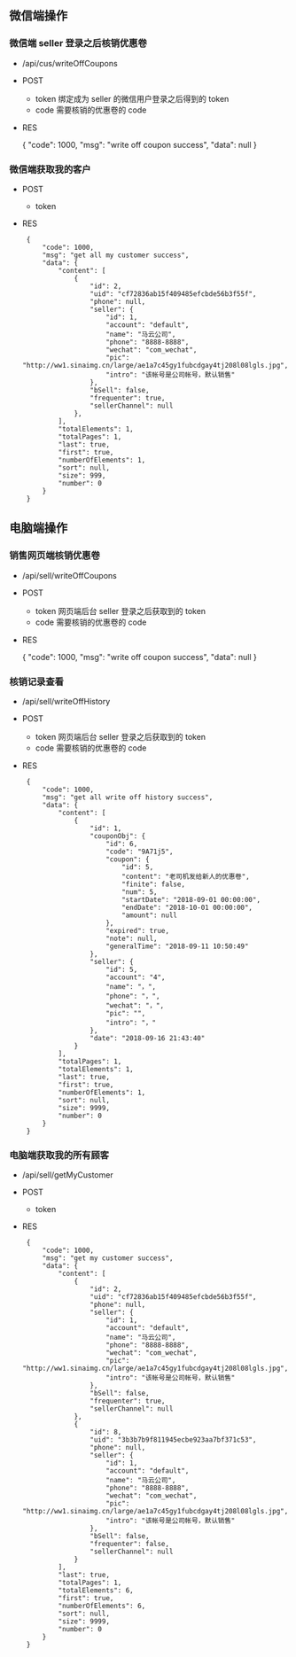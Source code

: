 ## 微信端操作
### 微信端 seller 登录之后核销优惠卷
 - /api/cus/writeOffCoupons
 - POST
    - token 绑定成为 seller 的微信用户登录之后得到的 token
    - code  需要核销的优惠卷的 code
 - RES
 
    {
        "code": 1000,
        "msg": "write off coupon success",
        "data": null
    }
    

### 微信端获取我的客户
 - POST
    - token
 
 - RES
        
        {
            "code": 1000,
            "msg": "get all my customer success",
            "data": {
                "content": [
                    {
                        "id": 2,
                        "uid": "cf72836ab15f409485efcbde56b3f55f",
                        "phone": null,
                        "seller": {
                            "id": 1,
                            "account": "default",
                            "name": "马云公司",
                            "phone": "8888-8888",
                            "wechat": "com_wechat",
                            "pic": "http://ww1.sinaimg.cn/large/ae1a7c45gy1fubcdgay4tj208l08lgls.jpg",
                            "intro": "该帐号是公司帐号，默认销售"
                        },
                        "bSell": false,
                        "frequenter": true,
                        "sellerChannel": null
                    },
                ],
                "totalElements": 1,
                "totalPages": 1,
                "last": true,
                "first": true,
                "numberOfElements": 1,
                "sort": null,
                "size": 999,
                "number": 0
            }
        }
    
## 电脑端操作

    
###  销售网页端核销优惠卷
 - /api/sell/writeOffCoupons
 - POST
    - token 网页端后台 seller 登录之后获取到的 token
    - code  需要核销的优惠卷的 code
 - RES
 
    {
        "code": 1000,
        "msg": "write off coupon success",
        "data": null
    }
    
### 核销记录查看
 - /api/sell/writeOffHistory
 - POST
    - token 网页端后台 seller 登录之后获取到的 token
    - code  需要核销的优惠卷的 code
    
 - RES
 
        {
            "code": 1000,
            "msg": "get all write off history success",
            "data": {
                "content": [
                    {
                        "id": 1,
                        "couponObj": {
                            "id": 6,
                            "code": "9A71j5",
                            "coupon": {
                                "id": 5,
                                "content": "老司机发给新人的优惠卷",
                                "finite": false,
                                "num": 5,
                                "startDate": "2018-09-01 00:00:00",
                                "endDate": "2018-10-01 00:00:00",
                                "amount": null
                            },
                            "expired": true,
                            "note": null,
                            "generalTime": "2018-09-11 10:50:49"
                        },
                        "seller": {
                            "id": 5,
                            "account": "4",
                            "name": "，",
                            "phone": "，",
                            "wechat": "，",
                            "pic": "",
                            "intro": "，"
                        },
                        "date": "2018-09-16 21:43:40"
                    }
                ],
                "totalPages": 1,
                "totalElements": 1,
                "last": true,
                "first": true,
                "numberOfElements": 1,
                "sort": null,
                "size": 9999,
                "number": 0
            }
        }

### 电脑端获取我的所有顾客
 - /api/sell/getMyCustomer
 - POST
    - token
 - RES
 
        {
            "code": 1000,
            "msg": "get my customer success",
            "data": {
                "content": [
                    {
                        "id": 2,
                        "uid": "cf72836ab15f409485efcbde56b3f55f",
                        "phone": null,
                        "seller": {
                            "id": 1,
                            "account": "default",
                            "name": "马云公司",
                            "phone": "8888-8888",
                            "wechat": "com_wechat",
                            "pic": "http://ww1.sinaimg.cn/large/ae1a7c45gy1fubcdgay4tj208l08lgls.jpg",
                            "intro": "该帐号是公司帐号，默认销售"
                        },
                        "bSell": false,
                        "frequenter": true,
                        "sellerChannel": null
                    },
                    {
                        "id": 8,
                        "uid": "3b3b7b9f811945ecbe923aa7bf371c53",
                        "phone": null,
                        "seller": {
                            "id": 1,
                            "account": "default",
                            "name": "马云公司",
                            "phone": "8888-8888",
                            "wechat": "com_wechat",
                            "pic": "http://ww1.sinaimg.cn/large/ae1a7c45gy1fubcdgay4tj208l08lgls.jpg",
                            "intro": "该帐号是公司帐号，默认销售"
                        },
                        "bSell": false,
                        "frequenter": false,
                        "sellerChannel": null
                    }
                ],
                "last": true,
                "totalPages": 1,
                "totalElements": 6,
                "first": true,
                "numberOfElements": 6,
                "sort": null,
                "size": 9999,
                "number": 0
            }
        }